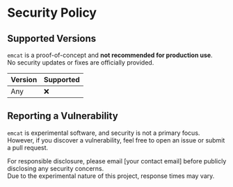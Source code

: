 # Security Policy

## Supported Versions

`emcat` is a proof-of-concept and **not recommended for production use**.  
No security updates or fixes are officially provided.

| Version | Supported |
| ------- | --------- |
| Any     | :x:       |

## Reporting a Vulnerability

`emcat` is experimental software, and security is not a primary focus.  
However, if you discover a vulnerability, feel free to open an issue or submit a pull request.  

For responsible disclosure, please email [your contact email] before publicly disclosing any security concerns.  
Due to the experimental nature of this project, response times may vary.
